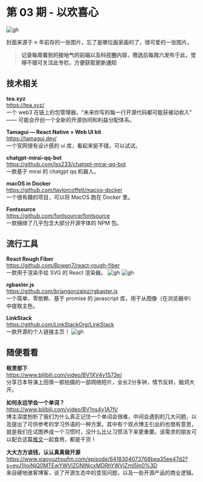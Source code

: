 # 第 03 期 - 以欢喜心
![gh](https://cdn.yct.ee/gh/BarryYangi/ObsStaticData@main/obsidian/16826663300001jvjww.jpg)


封面来源于 n 年前存的一张图片，忘了是哪位画家画的了，很可爱的一张图片。

>**记录每周看到的接地气的前端以及科技圈内容，筛选后每周六发布于此，觉得不错可关注此专栏，方便获取更新通知**

## 技术相关
**tea.xyz** \
https://tea.xyz/ \
一个 web3 在链上的包管理器，“未来你写的每一行开源代码都可能获被动收入” —— 可能会开创一个全新的开源协同和利益分配体系。

**Tamagui — React Native + Web UI kit** \
https://tamagui.dev/ \
一个官网很有设计感的 ui 库，看起来挺不错，可以试试。

**chatgpt-mirai-qq-bot** \
https://github.com/lss233/chatgpt-mirai-qq-bot \
一款基于 mirai 的 chatgpt qq 机器人。

**macOS in Docker** \
https://github.com/taylorcoffelt/macos-docker \
一个很有趣的项目，可以将 MacOS 跑在 Docker 里。

**Fontsource** \
https://github.com/fontsource/fontsource \
一款捆绑了几乎包含大部分开源字体的 NPM 包。


## 流行工具
**React Rough Fiber** \
https://github.com/Bowen7/react-rough-fiber \
一款用于渲染手绘 SVG 的 React 渲染器。
![gh](https://cdn.yct.ee/gh/BarryYangi/ObsStaticData@main/obsidian/16826697630002yx4yb.png)
![gh](https://cdn.yct.ee/gh/BarryYangi/ObsStaticData@main/obsidian/1682669771000vh99zg.png)



**rgbaster.js** \
https://github.com/briangonzalez/rgbaster.js \
一个简单、零依赖、基于 promise 的 javascript 库，用于从图像（在浏览器中）中提取主色。

**LinkStack** \
https://github.com/LinkStackOrg/LinkStack \
一款开源的个人链接主页！
![gh](https://cdn.yct.ee/gh/BarryYangi/ObsStaticData@main/obsidian/1682670020000f7sypo.jpg)



## 随便看看
**租赁部下** \
https://www.bilibili.com/video/BV1XV4y1S73e/ \
分享日本导演上田慎一郎拍摄的一部网络短片，全长2分多钟，情节反转，脑洞大开。

**如何永远学会一个单词？** \
https://www.bilibili.com/video/BV1ns4y1A7fj/ \
博主深度刨析了我们为什么真正记住一个单词会很难，中间会遇到的几大问题，以及提出了可供参考的学习外语的一种方案，其中有个观点博主引出的也很有意思，就是我们在试图养成一个习惯时，没什么比让习惯活下来更重要。该需求的朋友可以配合这篇[推文](https://twitter.com/yiqifacai/status/1651648150564925440)一起食用，都是干货！

**大大方方谈钱，认认真真做开源** \
https://www.xiaoyuzhoufm.com/episode/6418304073768bea35ee47d2?s=eyJ1IjoiNjQ0MTEwYWVlZGNlNjcxMDRhYWVjZmI5In0%3D \
来自硬地骇客博客，谈了开源生态中的变现问题，以及一些开源产品的商业逻辑。